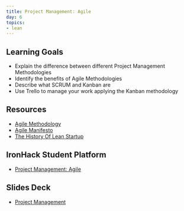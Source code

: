 ```yaml
---
title: Project Management: Agile
day: 6
topics:
- lean
---
```


## Learning Goals
- Explain the difference between different Project Management Methodologies
- Identify the benefits of Agile Methodologies
- Describe what SCRUM and Kanban are
- Use Trello to manage your work applying the Kanban methodology

## Resources
- [Agile Methodology](http://agilemethodology.org/)
- [Agile Manifesto](http://agilemanifesto.org/)
- [The History Of Lean Startup](http://www.salimvirani.com/the-history-of-leanstartup-and-how-to-make-sense-of-it-all/)

## IronHack Student Platform
- [Project Management: Agile](http://learn.ironhack.com/#/learning_unit/7031)

## Slides Deck
- [Project Management](https://docs.google.com/presentation/d/15V_4pCnM76JkOv1gUEEh9jfOiET5jKVYTwzB5AfuvSQ/edit#slide=id.g4123adfa1f_2_50)
